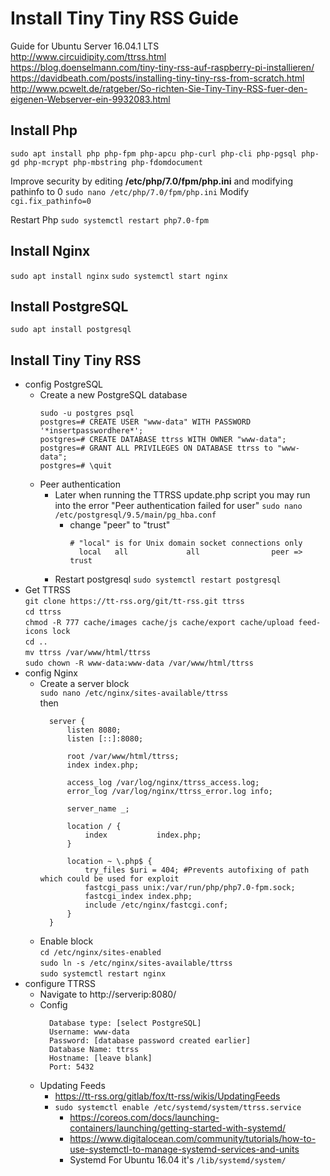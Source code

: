 # Install Tiny Tiny RSS Guide
Guide for Ubuntu Server 16.04.1 LTS  
http://www.circuidipity.com/ttrss.html  
https://blog.doenselmann.com/tiny-tiny-rss-auf-raspberry-pi-installieren/
https://davidbeath.com/posts/installing-tiny-tiny-rss-from-scratch.html  
http://www.pcwelt.de/ratgeber/So-richten-Sie-Tiny-Tiny-RSS-fuer-den-eigenen-Webserver-ein-9932083.html  

## Install Php
`sudo apt install php php-fpm php-apcu php-curl php-cli php-pgsql php-gd php-mcrypt php-mbstring php-fdomdocument`

Improve security by editing **/etc/php/7.0/fpm/php.ini** and modifying pathinfo to 0
`sudo nano /etc/php/7.0/fpm/php.ini`
Modify `cgi.fix_pathinfo=0`

Restart Php `sudo systemctl restart php7.0-fpm`

## Install Nginx
`sudo apt install nginx`
`sudo systemctl start nginx`

## Install PostgreSQL
`sudo apt install postgresql`

## Install Tiny Tiny RSS
* config PostgreSQL
  * Create a new PostgreSQL database  
    ```
    sudo -u postgres psql
    postgres=# CREATE USER "www-data" WITH PASSWORD '*insertpasswordhere*';
    postgres=# CREATE DATABASE ttrss WITH OWNER "www-data";
    postgres=# GRANT ALL PRIVILEGES ON DATABASE ttrss to "www-data";
    postgres=# \quit
    ```
  * Peer authentication
    * Later when running the TTRSS update.php script you may run into the error "Peer authentication failed for user"
      `sudo nano /etc/postgresql/9.5/main/pg_hba.conf`
      * change "peer" to "trust"
        ```
        # "local" is for Unix domain socket connections only
          local   all             all                peer => trust
        ```
    * Restart postgresql `sudo systemctl restart postgresql`
* Get TTRSS  
    `git clone https://tt-rss.org/git/tt-rss.git ttrss`  
    `cd ttrss`  
    `chmod -R 777 cache/images cache/js cache/export cache/upload feed-icons lock`  
    `cd ..`  
    `mv ttrss /var/www/html/ttrss`  
    `sudo chown -R www-data:www-data /var/www/html/ttrss`  
* config Nginx
  * Create a server block  
      `sudo nano /etc/nginx/sites-available/ttrss`  
      then  
      ```
        server {
            listen 8080;
            listen [::]:8080;

            root /var/www/html/ttrss;
            index index.php;

            access_log /var/log/nginx/ttrss_access.log;
            error_log /var/log/nginx/ttrss_error.log info;

            server_name _;

            location / {
                index           index.php;
            }

            location ~ \.php$ {
                try_files $uri = 404; #Prevents autofixing of path which could be used for exploit
                fastcgi_pass unix:/var/run/php/php7.0-fpm.sock;
                fastcgi_index index.php;
                include /etc/nginx/fastcgi.conf;
            }
        }
      ```
  * Enable block  
    `cd /etc/nginx/sites-enabled`  
    `sudo ln -s /etc/nginx/sites-available/ttrss`  
    `sudo systemctl restart nginx`
* configure TTRSS
  * Navigate to http://serverip:8080/
  * Config
    ```
      Database type: [select PostgreSQL]  
      Username: www-data  
      Password: [database password created earlier]  
      Database Name: ttrss  
      Hostname: [leave blank]  
      Port: 5432
    ```
  * Updating Feeds
    * https://tt-rss.org/gitlab/fox/tt-rss/wikis/UpdatingFeeds
    * `sudo systemctl enable /etc/systemd/system/ttrss.service`
      * https://coreos.com/docs/launching-containers/launching/getting-started-with-systemd/
      * https://www.digitalocean.com/community/tutorials/how-to-use-systemctl-to-manage-systemd-services-and-units
      * Systemd For Ubuntu 16.04 it's `/lib/systemd/system/`
